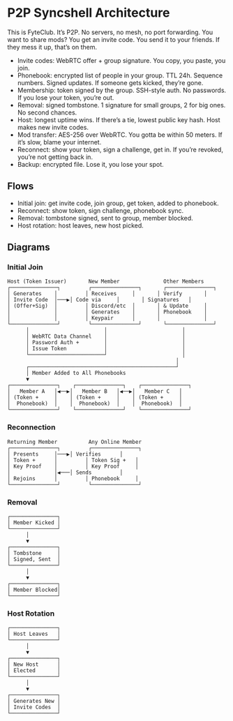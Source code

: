 # P2P Syncshell Architecture

This is FyteClub. It’s P2P. No servers, no mesh, no port forwarding. You want to share mods? You get an invite code. You send it to your friends. If they mess it up, that’s on them.

- Invite codes: WebRTC offer + group signature. You copy, you paste, you join.
- Phonebook: encrypted list of people in your group. TTL 24h. Sequence numbers. Signed updates. If someone gets kicked, they’re gone.
- Membership: token signed by the group. SSH-style auth. No passwords. If you lose your token, you’re out.
- Removal: signed tombstone. 1 signature for small groups, 2 for big ones. No second chances.
- Host: longest uptime wins. If there’s a tie, lowest public key hash. Host makes new invite codes.
- Mod transfer: AES-256 over WebRTC. You gotta be within 50 meters. If it’s slow, blame your internet.
- Reconnect: show your token, sign a challenge, get in. If you’re revoked, you’re not getting back in.
- Backup: encrypted file. Lose it, you lose your spot.

## Flows
- Initial join: get invite code, join group, get token, added to phonebook.
- Reconnect: show token, sign challenge, phonebook sync.
- Removal: tombstone signed, sent to group, member blocked.
- Host rotation: host leaves, new host picked.

## Diagrams

### Initial Join
```
Host (Token Issuer)       New Member              Other Members
┌───────────────┐         ┌───────────────┐       ┌───────────────┐
│ Generates    │         │ Receives     │       │ Verify       │
│ Invite Code  │───▶│ Code via     │       │ Signatures   │
│ (Offer+Sig)  │         │ Discord/etc  │       │ & Update     │
│              │         │ Generates    │       │ Phonebook    │
│              │         │ Keypair      │       │              │
└───────────────┘         └───────────────┘       └───────────────┘
      │                        │                        │
      │ WebRTC Data Channel    │                        │
      │ Password Auth +        │                        │
      │ Issue Token            │                        │
      └────────────────────────┘                        │
                                                      │
      ┌───────────────────────────────────────────────┘
      │ Member Added to All Phonebooks
      ▼
┌───────────────┐    ┌───────────────┐    ┌───────────────┐
│   Member A   │◀──▶│   Member B   │◀──▶│   Member C   │
│ (Token +     │    │ (Token +     │    │ (Token +     │
│  Phonebook)  │    │  Phonebook)  │    │  Phonebook)  │
└───────────────┘    └───────────────┘    └───────────────┘
```

### Reconnection
```
Returning Member          Any Online Member
┌───────────────┐         ┌───────────────┐
│ Presents     │───▶│ Verifies      │
│ Token +      │         │ Token Sig +   │
│ Key Proof    │         │ Key Proof     │
│              │◀───│ Sends         │
│ Rejoins      │         │ Phonebook     │
└───────────────┘         └───────────────┘
```

### Removal
```
┌───────────────┐
│ Member Kicked │
└───────────────┘
      │
      ▼
┌───────────────┐
│ Tombstone     │
│ Signed, Sent  │
└───────────────┘
      │
      ▼
┌───────────────┐
│ Member Blocked│
└───────────────┘
```

### Host Rotation
```
┌───────────────┐
│ Host Leaves   │
└───────────────┘
      │
      ▼
┌───────────────┐
│ New Host      │
│ Elected       │
└───────────────┘
      │
      ▼
┌───────────────┐
│ Generates New │
│ Invite Codes  │
└───────────────┘
```